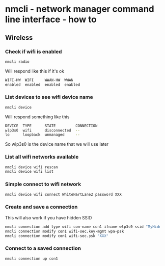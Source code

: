# nmcli - network manager command line interface - how to

## Wireless

### Check if wifi is enabled
```sh
nmcli radio
```
Will respond like this if it's ok
```sh
WIFI-HW  WIFI     WWAN-HW  WWAN
enabled  enabled  enabled  enabled
```

### List devices to see wifi device name
```sh
nmcli device
```
Will respond something like this
```sh
DEVICE  TYPE      STATE         CONNECTION
wlp3s0  wifi      disconnected  --
lo      loopback  unmanaged     --
```
So wlp3s0 is the device name that we will use later


### List all wifi networks available
```sh
nmcli device wifi rescan
nmcli device wifi list
```

### Simple connect to wifi network
```sh
nmcli device wifi connect WhiteHartLane2 password XXX
```

### Create and save a connection
This will also work if you have hidden SSID
```sh
nmcli connection add type wifi con-name con1 ifname wlp3s0 ssid "MyHiddenOrNotSSID"
nmcli connection modify con1 wifi-sec.key-mgmt wpa-psk
nmcli connection modify con1 wifi-sec.psk "XXX"
```

### Connect to a saved connection
```sh
nmcli connection up con1
```
